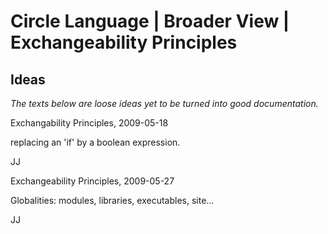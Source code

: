 ﻿Circle Language | Broader View | Exchangeability Principles
===========================================================

Ideas
-----

*The texts below are loose ideas yet to be turned into good documentation.*

Exchangability Principles,
2009-05-18

replacing an 'if' by a boolean expression.

JJ


Exchangeability Principles,
2009-05-27

Globalities: modules, libraries, executables, site...

JJ
